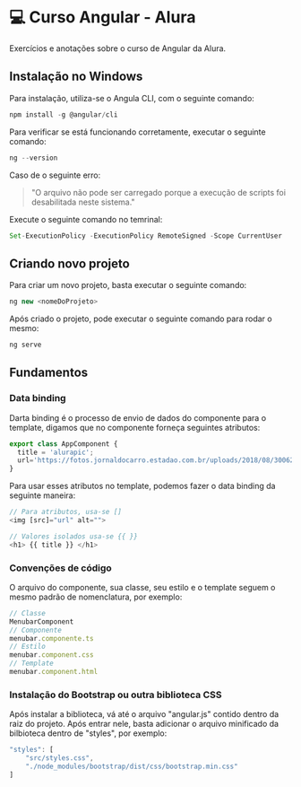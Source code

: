 #  :computer: Curso Angular - Alura

Exercícios e anotações sobre o curso de Angular da Alura.

## Instalação no Windows

Para instalação, utiliza-se o Angula CLI, com o seguinte comando:
 
~~~javascript
npm install -g @angular/cli
~~~ 

Para verificar se está funcionando corretamente, executar o seguinte comando:

~~~javascript
ng --version
~~~ 

Caso de o seguinte erro:

> "O arquivo não pode ser carregado porque a execução de scripts foi desabilitada neste sistema."

Execute o seguinte comando no temrinal:

~~~javascript
Set-ExecutionPolicy -ExecutionPolicy RemoteSigned -Scope CurrentUser
~~~ 

## Criando novo projeto

Para criar um novo projeto, basta executar o seguinte comando:

~~~javascript
ng new <nomeDoProjeto>
~~~ 

Após criado o projeto, pode executar o seguinte comando para rodar o mesmo:

~~~javascript
ng serve
~~~ 

## Fundamentos

### Data binding

Darta binding é o processo de envio de dados do componente para o template, digamos que no componente forneça seguintes atributos:

~~~javascript
export class AppComponent {
  title = 'alurapic';
  url='https://fotos.jornaldocarro.estadao.com.br/uploads/2018/08/30062752/nacar-yamaha-yz-450f-1160x654.jpg';
}
~~~ 

Para usar esses atributos no template, podemos fazer o data binding da seguinte maneira:
~~~javascript
// Para atributos, usa-se []
<img [src]="url" alt="">
~~~ 
~~~javascript
// Valores isolados usa-se {{ }}
<h1> {{ title }} </h1>
~~~ 

### Convenções de código

O arquivo do componente, sua classe, seu estilo e o template seguem o mesmo padrão de nomenclatura, por exemplo:

~~~javascript
// Classe
MenubarComponent
// Componente
menubar.componente.ts
// Estilo
menubar.component.css
// Template
menubar.component.html
~~~ 

### Instalação do Bootstrap ou outra biblioteca CSS

Após instalar a biblioteca, vá até o arquivo "angular.js" contido dentro da raiz do projeto. Após entrar nele, basta adicionar o arquivo minificado da bilbioteca dentro de "styles", por exemplo:

~~~javascript
"styles": [
    "src/styles.css",
    "./node_modules/bootstrap/dist/css/bootstrap.min.css"
]
~~~ 


